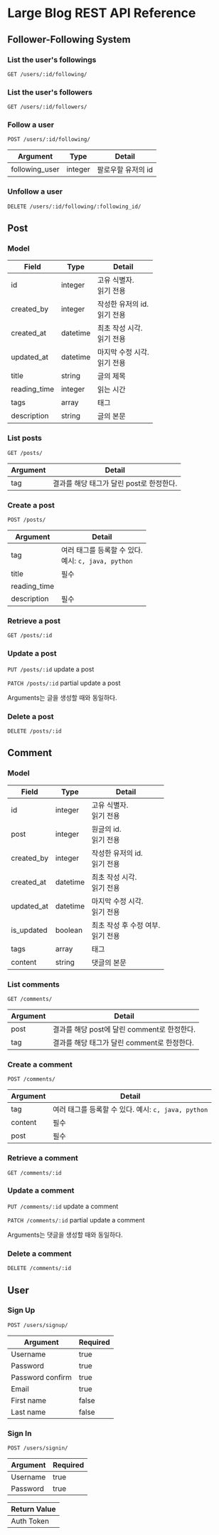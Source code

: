 # Large Blog REST API Reference

## Follower-Following System

### List the user's followings

`GET /users/:id/following/`

### List the user's followers

`GET /users/:id/followers/`

### Follow a user

`POST /users/:id/following/`

| Argument       | Type    | Detail      |
|----------------|---------|-------------|
| following_user | integer | 팔로우할 유저의 id |

### Unfollow a user

`DELETE /users/:id/following/:following_id/`

## Post

### Model

| Field        | Type     | Detail                |
|--------------|----------|-----------------------|
| id           | integer  | 고유 식별자.<br/>읽기 전용     |
| created_by   | integer  | 작성한 유저의 id.<br/>읽기 전용 |
| created_at   | datetime | 최초 작성 시각.<br/>읽기 전용   |
| updated_at   | datetime | 마지막 수정 시각.<br/>읽기 전용  |
| title        | string   | 글의 제목                 |
| reading_time | integer  | 읽는 시간                 |
| tags         | array    | 태그                    |
| description  | string   | 글의 본문                 |


### List posts

`GET /posts/`

| Argument | Detail                    |
|----------|---------------------------|
| tag      | 결과를 해당 태그가 달린 post로 한정한다. |

### Create a post

`POST /posts/`

| Argument     | Detail                                     |
|--------------|--------------------------------------------|
| tag          | 여러 태그를 등록할 수 있다.<br/>예시: `c, java, python` |
| title        | 필수                                         |
| reading_time |                                            |
| description  | 필수                                         |

### Retrieve a post

`GET /posts/:id`

### Update a post

`PUT /posts/:id` update a post

`PATCH /posts/:id` partial update a post

Arguments는 글을 생성할 때와 동일하다.

### Delete a post

`DELETE /posts/:id`

## Comment

### Model

| Field      | Type     | Detail                   |
|------------|----------|--------------------------|
| id         | integer  | 고유 식별자.<br/>읽기 전용        |
| post       | integer  | 원글의 id.<br/>읽기 전용        |
| created_by | integer  | 작성한 유저의 id.<br/>읽기 전용    |
| created_at | datetime | 최초 작성 시각.<br/>읽기 전용      |
| updated_at | datetime | 마지막 수정 시각.<br/>읽기 전용     |
| is_updated | boolean  | 최초 작성 후 수정 여부.<br/>읽기 전용 |
| tags       | array    | 태그                       |
| content    | string   | 댓글의 본문                   |


### List comments

`GET /comments/`

| Argument | Detail                         |
|----------|--------------------------------|
| post     | 결과를 해당 post에 달린 comment로 한정한다. |
| tag      | 결과를 해당 태그가 달린 comment로 한정한다.   |

### Create a comment

`POST /comments/`

| Argument    | Detail                                 |
|-------------|----------------------------------------|
| tag         | 여러 태그를 등록할 수 있다. 예시: `c, java, python` |
| content     | 필수                                     |
| post        | 필수                                     |

### Retrieve a comment

`GET /comments/:id`

### Update a comment

`PUT /comments/:id` update a comment

`PATCH /comments/:id` partial update a comment

Arguments는 댓글을 생성할 때와 동일하다.

### Delete a comment

`DELETE /comments/:id`

## User

### Sign Up

`POST /users/signup/`

| Argument         | Required |
|------------------|----------|
| Username         | true     |
| Password         | true     |
| Password confirm | true     |
| Email            | true     |
| First name       | false    |
| Last name        | false    |

### Sign In

`POST /users/signin/`

| Argument         | Required |
|------------------|----------|
| Username         | true     |
| Password         | true     |

| Return Value |
|--------------|
| Auth Token   |